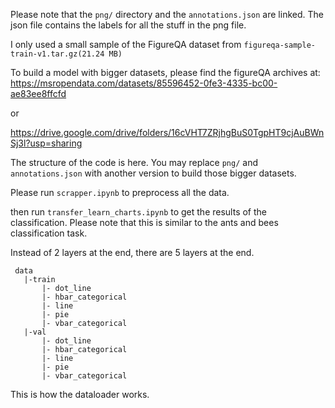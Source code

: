 Please note that the `png/` directory and the `annotations.json` are linked.
The json file contains the labels for all the stuff in the png file.

I only used a small sample of the FigureQA dataset from
`figureqa-sample-train-v1.tar.gz(21.24 MB)`


To build a model with bigger datasets, please find the figureQA archives at:
https://msropendata.com/datasets/85596452-0fe3-4335-bc00-ae83ee8ffcfd

or

https://drive.google.com/drive/folders/16cVHT7ZRjhgBuS0TgpHT9cjAuBWnSj3l?usp=sharing



The structure of the code is here. You may replace `png/` and `annotations.json` with another version to build those bigger datasets.


Please run `scrapper.ipynb` to preprocess all the data.

then run `transfer_learn_charts.ipynb` to get the results of the classification.
Please note that this is similar to the ants and bees classification task.


Instead of 2 layers at the end, there are 5 layers at the end.


```
 data
   |-train
       |- dot_line
       |- hbar_categorical
       |- line
       |- pie
       |- vbar_categorical
   |-val
       |- dot_line
       |- hbar_categorical
       |- line
       |- pie
       |- vbar_categorical
```

This is how the dataloader works.